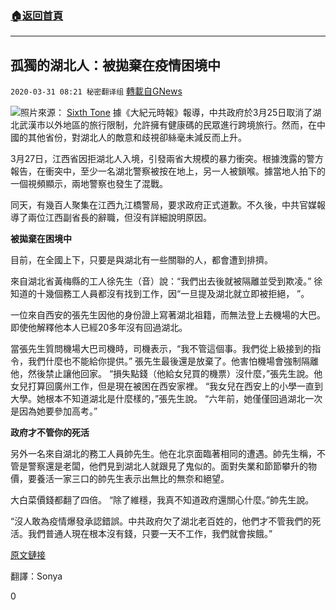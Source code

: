 ###  [:house:返回首頁](https://github.com/ourhimalayas/txt)
---

## 孤獨的湖北人：被拋棄在疫情困境中
`2020-03-31 08:21 秘密翻译组` [轉載自GNews](https://gnews.org/zh-hant/158170/)

![](https://s3-ap-northeast-1.amazonaws.com/news.guo.offload.media/wp-content/uploads/2020/03/31074315/Picture-1-146.png)照片來源： [Sixth Tone](https://www.sixthtone.com) 
據《大紀元時報》報導，中共政府於3月25日取消了湖北武漢市以外地區的旅行限制，允許擁有健康碼的民眾進行跨境旅行。然而，在中國的其他省份，對湖北人的敵意和歧視卻絲毫未減反而上升。

3月27日，江西省因拒湖北人入境，引發兩省大規模的暴力衝突。根據洩露的警方報告，在衝突中，至少一名湖北警察被按在地上，另一人被鎖喉。據當地人拍下的一個視頻顯示，兩地警察也發生了混戰。

同天，有幾百人聚集在江西九江橋警局，要求政府正式道歉。不久後，中共官媒報導了兩位江西副省長的辭職，但沒有詳細說明原因。

**被拋棄在困境中**

目前，在全國上下，只要是與湖北有一些關聯的人，都會遭到排擠。

來自湖北省黃梅縣的工人徐先生（音）說：“我們出去後就被隔離並受到欺凌。” 徐知道的十幾個務工人員都沒有找到工作，因“一旦提及湖北就立即被拒絕， ”。

一位來自西安的張先生因他的身份證上寫著湖北祖籍，而無法登上去機場的大巴。即使他解釋他本人已經20多年沒有回過湖北。

當張先生質問機場大巴司機時，司機表示，“我不管這個事。我們從上級接到的指令，我們什麼也不能給你提供。” 張先生最後還是放棄了。他害怕機場會強制隔離他，然後禁止讓他回家。 “損失點錢（他給女兒買的機票）沒什麼，”張先生說。他女兒打算回廣州工作，但是現在被困在西安家裡。 “我女兒在西安上的小學一直到大學。她根本不知道湖北是什麼樣的，”張先生說。 “六年前，她僅僅回過湖北一次是因為她要參加高考。”

**政府才不管你的死活**

另外一名來自湖北的務工人員帥先生。他在北京面臨著相同的遭遇。帥先生稱，不管是警察還是老闆，他們見到湖北人就跟見了鬼似的。面對失業和節節攀升的物價，要養活一家三口的帥先生表示出無比的無奈和絕望。

大白菜價錢都翻了四倍。 “除了維穩，我真不知道政府還關心什麼。”帥先生說。

“沒人敢為疫情爆發承認錯誤。中共政府欠了湖北老百姓的，他們才不管我們的死活。我們普通人現在根本沒有錢，只要一天不工作，我們就會挨餓。”

[原文鏈接](https://www.theepochtimes.com/hubei-residents-feel-abandoned-amid-virus-stigma_3289628.html)

翻譯：Sonya

0
